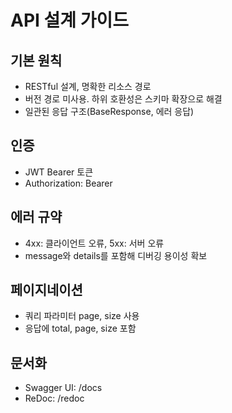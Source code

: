 # API 설계 가이드

## 기본 원칙
- RESTful 설계, 명확한 리소스 경로
- 버전 경로 미사용. 하위 호환성은 스키마 확장으로 해결
- 일관된 응답 구조(BaseResponse, 에러 응답)

## 인증
- JWT Bearer 토큰
- Authorization: Bearer <token>

## 에러 규약
- 4xx: 클라이언트 오류, 5xx: 서버 오류
- message와 details를 포함해 디버깅 용이성 확보

## 페이지네이션
- 쿼리 파라미터 page, size 사용
- 응답에 total, page, size 포함

## 문서화
- Swagger UI: /docs
- ReDoc: /redoc
